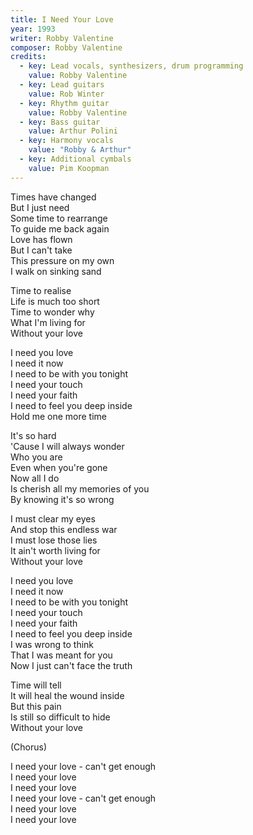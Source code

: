 ```yaml
---
title: I Need Your Love
year: 1993
writer: Robby Valentine
composer: Robby Valentine
credits:
  - key: Lead vocals, synthesizers, drum programming
    value: Robby Valentine
  - key: Lead guitars
    value: Rob Winter
  - key: Rhythm guitar
    value: Robby Valentine    
  - key: Bass guitar
    value: Arthur Polini
  - key: Harmony vocals
    value: "Robby & Arthur"    
  - key: Additional cymbals
    value: Pim Koopman
---
```


<p>Times have changed<br />
But I just need<br />
Some time to rearrange<br />
To guide me back again<br />
Love has flown<br />
But I can't take<br />
This pressure on my own<br />
I walk on sinking sand</p>

<p>Time to realise<br />
Life is much too short<br />
Time to wonder why<br />
What I'm living for<br />
Without your love</p>

<p>I need you love<br />
I need it now<br />
I need to be with you tonight<br />
I need your touch<br />
I need your faith<br />
I need to feel you deep inside<br />
Hold me one more time</p>

<p>It's so hard<br />
'Cause I will always wonder<br />
Who you are<br />
Even when you're gone<br />
Now all I do<br />
Is cherish all my memories of you<br />
By knowing it's so wrong</p>

<p>I must clear my eyes<br />
And stop this endless war<br />
I must lose those lies<br />
It ain't worth living for<br />
Without your love</p>

<p>I need you love<br />
I need it now<br />
I need to be with you tonight<br />
I need your touch<br />
I need your faith<br />
I need to feel you deep inside<br />
I was wrong to think<br />
That I was meant for you<br />
Now I just can't face the truth</p>

<p>Time will tell<br />
It will heal the wound inside<br />
But this pain<br />
Is still so difficult to hide<br />
Without your love</p>

<p>(Chorus)</p>

<p>I need your love - can't get enough<br />
I need your love<br />
I need your love<br />
I need your love - can't get enough<br />
I need your love<br />
I need your love</p>